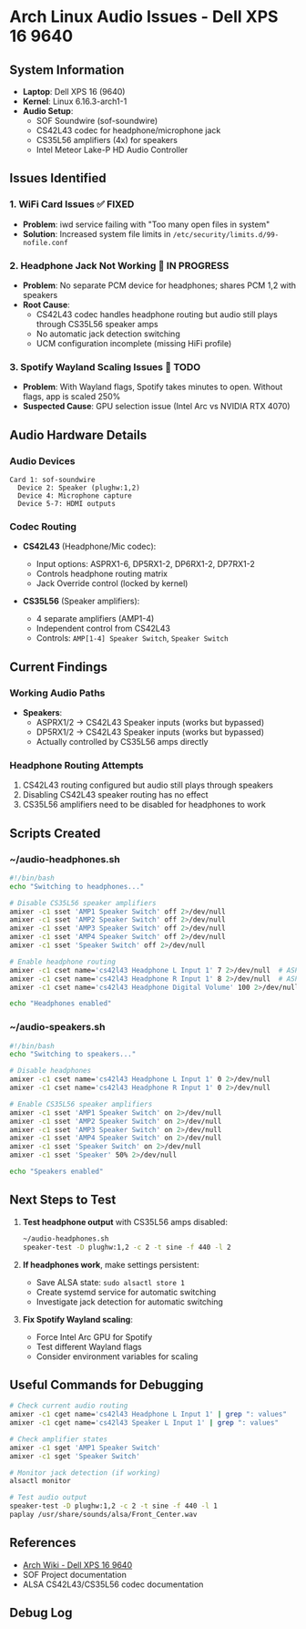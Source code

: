 # Arch Linux Audio Issues - Dell XPS 16 9640

## System Information
- **Laptop**: Dell XPS 16 (9640)
- **Kernel**: Linux 6.16.3-arch1-1
- **Audio Setup**: 
  - SOF Soundwire (sof-soundwire)
  - CS42L43 codec for headphone/microphone jack
  - CS35L56 amplifiers (4x) for speakers
  - Intel Meteor Lake-P HD Audio Controller

## Issues Identified

### 1. WiFi Card Issues ✅ FIXED
- **Problem**: iwd service failing with "Too many open files in system"
- **Solution**: Increased system file limits in `/etc/security/limits.d/99-nofile.conf`

### 2. Headphone Jack Not Working 🔧 IN PROGRESS
- **Problem**: No separate PCM device for headphones; shares PCM 1,2 with speakers
- **Root Cause**: 
  - CS42L43 codec handles headphone routing but audio still plays through CS35L56 speaker amps
  - No automatic jack detection switching
  - UCM configuration incomplete (missing HiFi profile)

### 3. Spotify Wayland Scaling Issues 📝 TODO
- **Problem**: With Wayland flags, Spotify takes minutes to open. Without flags, app is scaled 250%
- **Suspected Cause**: GPU selection issue (Intel Arc vs NVIDIA RTX 4070)

## Audio Hardware Details

### Audio Devices
```
Card 1: sof-soundwire
  Device 2: Speaker (plughw:1,2)
  Device 4: Microphone capture
  Device 5-7: HDMI outputs
```

### Codec Routing
- **CS42L43** (Headphone/Mic codec):
  - Input options: ASPRX1-6, DP5RX1-2, DP6RX1-2, DP7RX1-2
  - Controls headphone routing matrix
  - Jack Override control (locked by kernel)

- **CS35L56** (Speaker amplifiers):
  - 4 separate amplifiers (AMP1-4)
  - Independent control from CS42L43
  - Controls: `AMP[1-4] Speaker Switch`, `Speaker Switch`

## Current Findings

### Working Audio Paths
- **Speakers**: 
  - ASPRX1/2 → CS42L43 Speaker inputs (works but bypassed)
  - DP5RX1/2 → CS42L43 Speaker inputs (works but bypassed)
  - Actually controlled by CS35L56 amps directly

### Headphone Routing Attempts
1. CS42L43 routing configured but audio still plays through speakers
2. Disabling CS42L43 speaker routing has no effect
3. CS35L56 amplifiers need to be disabled for headphones to work

## Scripts Created

### ~/audio-headphones.sh
```bash
#!/bin/bash
echo "Switching to headphones..."

# Disable CS35L56 speaker amplifiers
amixer -c1 sset 'AMP1 Speaker Switch' off 2>/dev/null
amixer -c1 sset 'AMP2 Speaker Switch' off 2>/dev/null
amixer -c1 sset 'AMP3 Speaker Switch' off 2>/dev/null
amixer -c1 sset 'AMP4 Speaker Switch' off 2>/dev/null
amixer -c1 sset 'Speaker Switch' off 2>/dev/null

# Enable headphone routing
amixer -c1 cset name='cs42l43 Headphone L Input 1' 7 2>/dev/null  # ASPRX1
amixer -c1 cset name='cs42l43 Headphone R Input 1' 8 2>/dev/null  # ASPRX2
amixer -c1 cset name='cs42l43 Headphone Digital Volume' 100 2>/dev/null

echo "Headphones enabled"
```

### ~/audio-speakers.sh
```bash
#!/bin/bash
echo "Switching to speakers..."

# Disable headphones
amixer -c1 cset name='cs42l43 Headphone L Input 1' 0 2>/dev/null
amixer -c1 cset name='cs42l43 Headphone R Input 1' 0 2>/dev/null

# Enable CS35L56 speaker amplifiers
amixer -c1 sset 'AMP1 Speaker Switch' on 2>/dev/null
amixer -c1 sset 'AMP2 Speaker Switch' on 2>/dev/null
amixer -c1 sset 'AMP3 Speaker Switch' on 2>/dev/null
amixer -c1 sset 'AMP4 Speaker Switch' on 2>/dev/null
amixer -c1 sset 'Speaker Switch' on 2>/dev/null
amixer -c1 sset 'Speaker' 50% 2>/dev/null

echo "Speakers enabled"
```

## Next Steps to Test

1. **Test headphone output** with CS35L56 amps disabled:
   ```bash
   ~/audio-headphones.sh
   speaker-test -D plughw:1,2 -c 2 -t sine -f 440 -l 2
   ```

2. **If headphones work**, make settings persistent:
   - Save ALSA state: `sudo alsactl store 1`
   - Create systemd service for automatic switching
   - Investigate jack detection for automatic switching

3. **Fix Spotify Wayland scaling**:
   - Force Intel Arc GPU for Spotify
   - Test different Wayland flags
   - Consider environment variables for scaling

## Useful Commands for Debugging

```bash
# Check current audio routing
amixer -c1 cget name='cs42l43 Headphone L Input 1' | grep ": values"
amixer -c1 cget name='cs42l43 Speaker L Input 1' | grep ": values"

# Check amplifier states
amixer -c1 sget 'AMP1 Speaker Switch'
amixer -c1 sget 'Speaker Switch'

# Monitor jack detection (if working)
alsactl monitor

# Test audio output
speaker-test -D plughw:1,2 -c 2 -t sine -f 440 -l 1
paplay /usr/share/sounds/alsa/Front_Center.wav
```

## References
- [Arch Wiki - Dell XPS 16 9640](https://wiki.archlinux.org/title/Dell_XPS_16_(9640))
- SOF Project documentation
- ALSA CS42L43/CS35L56 codec documentation

## Debug Log
